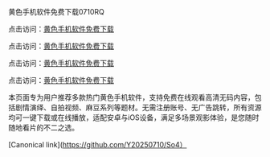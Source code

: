 黄色手机软件免费下载0710RQ

点击访问：<a href="https://heiliaozj3tjd.pages.dev">黄色手机软件免费下载</a> 

点击访问：<a href="https://heiliaozj3tjd.pages.dev">黄色手机软件免费下载</a> 

点击访问：<a href="https://heiliaozj3tjd.pages.dev">黄色手机软件免费下载</a> 

点击访问：<a href="https://heiliaozj3tjd.pages.dev">黄色手机软件免费下载</a>

本页面专为用户推荐多款热门黄色手机软件，支持免费在线观看高清无码内容，包括剧情演绎、自拍视频、麻豆系列等题材。无需注册账号、无广告跳转，所有资源均可一键下载或在线播放，适配安卓与iOS设备，满足多场景观影体验，是您随时随地看片的不二之选。

[Canonical link](https://github.com/Y20250710/So4）
